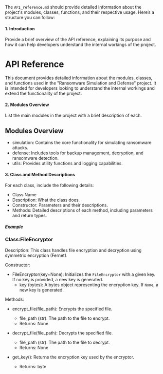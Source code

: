 The `API_reference.md` should provide detailed information about the project's modules, classes, functions, and their respective usage. Here’s a structure you can follow:

#### 1. Introduction
Provide a brief overview of the API reference, explaining its purpose and how it can help developers understand the internal workings of the project.


# API Reference

This document provides detailed information about the modules, classes, and functions used in the "Ransomware Simulation and Defense" project. It is intended for developers looking to understand the internal workings and extend the functionality of the project.


#### 2. Modules Overview
List the main modules in the project with a brief description of each.


## Modules Overview

- simulation: Contains the core functionality for simulating ransomware attacks.
- defense: Includes tools for backup management, decryption, and ransomware detection.
- utils: Provides utility functions and logging capabilities.


#### 3. Class and Method Descriptions

For each class, include the following details:

- Class Name
- Description: What the class does.
- Constructor: Parameters and their descriptions.
- Methods: Detailed descriptions of each method, including parameters and return types.

##### Example


### Class:FileEncryptor

Description: This class handles file encryption and decryption using symmetric encryption (Fernet).

Constructor:
- FileEncryptor(key=None): Initializes the `FileEncryptor` with a given key. If no key is provided, a new key is generated.
  - key (bytes): A bytes object representing the encryption key. If `None`, a new key is generated.

Methods:
- encrypt_file(file_path): Encrypts the specified file.
  - file_path (str): The path to the file to encrypt.
  - Returns: None
  
- decrypt_file(file_path): Decrypts the specified file.
  - file_path (str): The path to the file to decrypt.
  - Returns: None

- get_key(): Returns the encryption key used by the encryptor.
  - Returns: byte